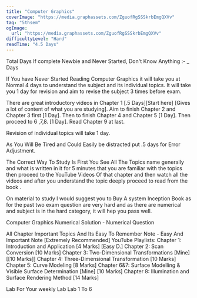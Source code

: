 ```yaml
---
title: "Computer Graphics"
coverImage: "https://media.graphassets.com/ZguofRgSSSkrbEmgQXVv"
tag: "5thsem"
ogImage:
  url: "https://media.graphassets.com/ZguofRgSSSkrbEmgQXVv"
difficultyLevel: "Hard"
readTime: "4.5 Days"
---
```


<!-- @format -->

Total Days If complete Newbie and Never Started, Don't Know Anything :- \_ Days

If You have Never Started Reading Computer Graphics it will take you at Normal 4 days to understand the subject and its individual topics. It will take you 1 day for revision and aim to revise the subject 3 times before exam.

There are great introductory videos in Chapter 1 [.5 Days][Start here] [Gives a lot of content of what you are studying].
Aim to finish Chapter 2 and Chapter 3 first [1 Day].
Then to finish Chapter 4 and Chapter 5 [1 Day].
Then proceed to 6 ,7,8. [1 Day].
Read Chapter 9 at last.

Revision of individual topics will take 1 day.

As You Will Be Tired and Could Easily be distracted put .5 days for Error Adjustment.

The Correct Way To Study Is First You See All The Topics name generally and what is written in it for 5 minutes that you are familiar with the topics then proceed to the YouTube Videos Of that chapter and then watch all the videos and after you understand the topic deeply proceed to read from the book .

On material to study I would suggest you to Buy A system Inception Book as for the past two exam question are very hard and as there are numerical and subject is in the hard category, it will hep you pass well.

Computer Graphics Numerical Solution - Numerical Question

All Chapter Important Topics And Its Easy To Remember Note - Easy And Important Note [Extremely Recommended]
YouTube Playlists:
Chapter 1: Introduction and Application [4 Marks] [Easy D.]
Chapter 2: Scan Conversion [10 Marks]
Chapter 3: Two-Dimensional Transformations [Mine] [[10 Marks]]
Chapter 4: Three-Dimensional Transformation [10 Marks]
Chapter 5: Curve Modeling [8 Marks]
Chapter 6&7: Surface Modelling & Visible Surface Determination [Mine] [10 Marks]
Chapter 8: Illumination and Surface Rendering Method [14 Marks]

Lab
For Your weekly Lab
Lab 1 To 6
